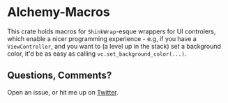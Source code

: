 # Alchemy-Macros
This crate holds macros for `ShinkWrap`-esque wrappers for UI controlers, which enable a nicer programming experience - e.g, if you have a `ViewController`, and you want to (a level up in the stack) set a background color, it'd be as easy as calling `vc.set_background_color(...)`.

## Questions, Comments?
Open an issue, or hit me up on [Twitter](https://twitter.com/ryanmcgrath/).
